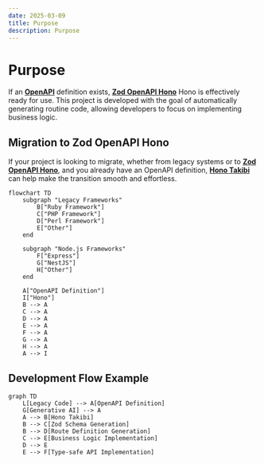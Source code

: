 ```yaml
---
date: 2025-03-09
title: Purpose
description: Purpose
---
```


# Purpose

If an **[OpenAPI](https://www.openapis.org/)** definition exists, **[Zod OpenAPI Hono](https://github.com/honojs/middleware/tree/main/packages/zod-openapi)** Hono is effectively ready for use. This project is developed with the goal of automatically generating routine code, allowing developers to focus on implementing business logic.

## Migration to Zod OpenAPI Hono

If your project is looking to migrate, whether from legacy systems or to **[Zod OpenAPI Hono](https://github.com/honojs/middleware/tree/main/packages/zod-openapi)**, and you already have an OpenAPI definition, **[Hono Takibi](https://github.com/nakita628/hono-takibi)** can help make the transition smooth and effortless.

```mermaid
flowchart TD
    subgraph "Legacy Frameworks"
        B["Ruby Framework"]
        C["PHP Framework"]
        D["Perl Framework"]
        E["Other"]
    end
    
    subgraph "Node.js Frameworks"
        F["Express"]
        G["NestJS"]
        H["Other"]
    end

    A["OpenAPI Definition"]
    I["Hono"]
    B --> A
    C --> A
    D --> A
    E --> A
    F --> A
    G --> A
    H --> A
    A --> I
```

## Development Flow Example

```mermaid
graph TD
    L[Legacy Code] --> A[OpenAPI Definition]
    G[Generative AI] --> A
    A --> B[Hono Takibi]
    B --> C[Zod Schema Generation]
    B --> D[Route Definition Generation]
    C --> E[Business Logic Implementation]
    D --> E
    E --> F[Type-safe API Implementation]
```